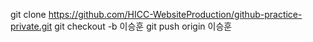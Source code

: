 git clone https://github.com/HICC-WebsiteProduction/github-practice-private.git
git checkout -b 이승훈
git push origin 이승훈